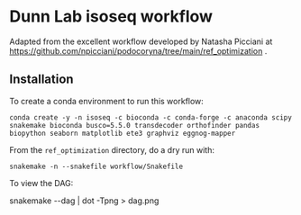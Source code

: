 # Dunn Lab isoseq workflow

Adapted from the excellent workflow developed by Natasha Picciani at https://github.com/npicciani/podocoryna/tree/main/ref_optimization .

## Installation

To create a conda environment to run this workflow:

    conda create -y -n isoseq -c bioconda -c conda-forge -c anaconda scipy snakemake bioconda busco=5.5.0 transdecoder orthofinder pandas biopython seaborn matplotlib ete3 graphviz eggnog-mapper

From the `ref_optimization` directory, do a dry run with:

    snakemake -n --snakefile workflow/Snakefile

To view the DAG:

   snakemake --dag | dot -Tpng > dag.png